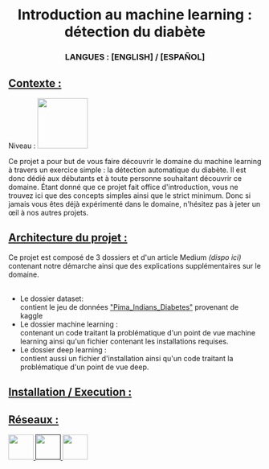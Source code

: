 <!DOCTYPE html>
<head> <link rel="stylesheet" type="text/css" href="https://github.com/Fab16BSB/DiabeteDetection/blob/8212df3f67bdc510b3b5a1e1493839930f8dac1f/style.css"> </head>

<html>
<h1 align="center"> Introduction au machine learning : détection du diabète </h1>

<h3 align="center"> LANGUES : [ENGLISH] / [ESPAÑOL] </h3>


<h2><u> Contexte : </u></h2>
Niveau : <image src="Ressource/easy_lvl.png" width=100>

Ce projet a pour but de vous faire découvrir le domaine du machine learning à travers un exercice simple : la détection automatique du diabète.
Il est donc dédié aux débutants et à toute personne souhaitant découvrir ce domaine.
Étant donné que ce projet fait office d'introduction, vous ne trouvez ici que des concepts simples ainsi que le strict minimum.
Donc si jamais vous êtes déjà expérimenté dans le domaine, n'hésitez pas à jeter un œil à nos autres projets.


<h2><u>Architecture du projet :</h2></u>
Ce projet est composé de 3 dossiers et d'un article Medium <i>(dispo ici)</i> contenant notre démarche ainsi que des explications supplémentaires sur le domaine. <br><br>

<ul>
<li> Le dossier dataset: <br>
  contient le jeu de données <a href ="https://www.kaggle.com/datasets/uciml/pima-indians-diabetes-database">"Pima_Indians_Diabetes"</a> provenant de kaggle</li>

<li> Le dossier machine learning : <br>
  contenant un code traitant la problématique d'un point de vue machine learning ainsi qu'un fichier contenant les installations requises. </li>

<li> Le dossier deep learning : <br>
  contient aussi un fichier d'installation ainsi qu'un code traitant la problématique d'un point de vue deep. </li>

</ul>

<h2><u> Installation / Execution : </h2></u>
  
<h2><u> Réseaux : </h2></u>
<a href="https://discord.gg/pgEUk9xVKe"> <image src="Ressource/discord_icon.png" width=50 height=50> </a>
<a href ="" > <image src="Ressource/medium_icon.png" width=50 height=50> </a>
<a href ="https://www.youtube.com/channel/UCHS2xgITwh7olsnznmq8o0A"> <image src="Ressource/youtube_icon.png" width=50 height=50> </a>
</html>
